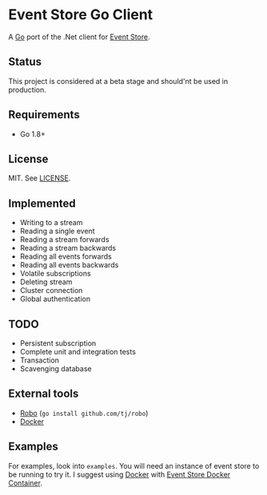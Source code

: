 # Event Store Go Client

A [Go](https://golang.org/) port of the .Net client for [Event Store](https://geteventstore.com/).

## Status

This project is considered at a beta stage and should'nt be used in production.

## Requirements

- Go 1.8+

## License

MIT. See [LICENSE](https://github.com/jdextraze/go-gesclient/blob/master/LICENSE).

## Implemented

* Writing to a stream
* Reading a single event
* Reading a stream forwards
* Reading a stream backwards
* Reading all events forwards
* Reading all events backwards
* Volatile subscriptions
* Deleting stream
* Cluster connection
* Global authentication

## TODO

* Persistent subscription
* Complete unit and integration tests
* Transaction
* Scavenging database

## External tools

* [Robo](https://github.com/tj/robo) (`go install github.com/tj/robo`)
* [Docker](https://www.docker.com/get-docker)

## Examples

For examples, look into `examples`. You will need an instance of event store to be running to try it.
I suggest using [Docker](https://docker.com/) with [Event Store Docker Container](https://hub.docker.com/r/eventstore/eventstore/).
